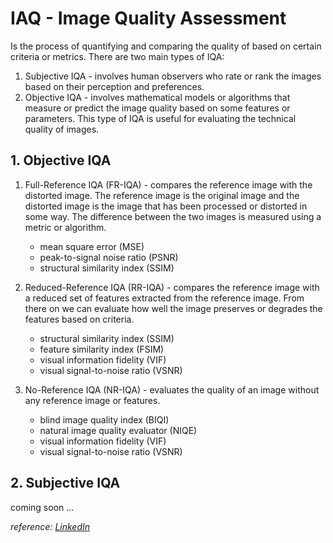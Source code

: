 # IAQ - Image Quality Assessment

Is the process of quantifying and comparing the quality of based on certain criteria or metrics. There are two main 
types of IQA:

1. Subjective IQA - involves human observers who rate or rank the images based on their perception and preferences.
2. Objective IQA - involves mathematical models or algorithms that measure or predict the image quality based on some 
features or parameters. This type of IQA is useful for evaluating the technical quality of images.

## 1. Objective IQA

1. Full-Reference IQA (FR-IQA) - compares the reference image with the distorted image. The reference image is the
original image and the distorted image is the image that has been processed or distorted in some way. The difference
between the two images is measured using a metric or algorithm.

   - mean square error (MSE)
   - peak-to-signal noise ratio (PSNR)
   - structural similarity index (SSIM)

2. Reduced-Reference IQA (RR-IQA) - compares the reference image with a reduced set of features extracted from the
reference image. From there on we can evaluate how well the image preserves or degrades the features based on criteria.

   - structural similarity index (SSIM)
   - feature similarity index (FSIM)
   - visual information fidelity (VIF)
   - visual signal-to-noise ratio (VSNR)

3. No-Reference IQA (NR-IQA) - evaluates the quality of an image without any reference image or features.

   - blind image quality index (BIQI)
   - natural image quality evaluator (NIQE)
   - visual information fidelity (VIF)
   - visual signal-to-noise ratio (VSNR)

## 2. Subjective IQA

coming soon ...

*reference: [LinkedIn](https://www.linkedin.com/advice/0/how-do-you-measure-image-quality-machine-vision?locale=en#)*

